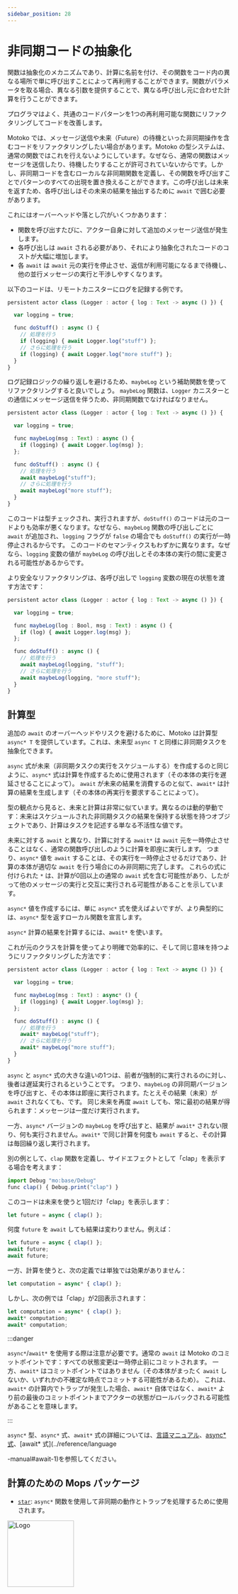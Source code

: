 ```yaml
---
sidebar_position: 28
---
```


# 非同期コードの抽象化

関数は抽象化のメカニズムであり、計算に名前を付け、その関数をコード内の異なる場所で単に呼び出すことによって再利用することができます。関数がパラメータを取る場合、異なる引数を提供することで、異なる呼び出し元に合わせた計算を行うことができます。

プログラマはよく、共通のコードパターンを1つの再利用可能な関数にリファクタリングしてコードを改善します。

Motoko では、メッセージ送信や未来（Future）の待機といった非同期操作を含むコードをリファクタリングしたい場合があります。Motoko の型システムは、通常の関数ではこれを行えないようにしています。なぜなら、通常の関数はメッセージを送信したり、待機したりすることが許可されていないからです。しかし、非同期コードを含むローカルな非同期関数を定義し、その関数を呼び出すことでパターンのすべての出現を置き換えることができます。この呼び出しは未来を返すため、各呼び出しはその未来の結果を抽出するために `await` で囲む必要があります。

これにはオーバーヘッドや落とし穴がいくつかあります：
- 関数を呼び出すたびに、アクター自身に対して追加のメッセージ送信が発生します。
- 各呼び出しは `await` される必要があり、それにより抽象化されたコードのコストが大幅に増加します。
- 各 `await` は `await` 元の実行を停止させ、返信が利用可能になるまで待機し、他の並行メッセージの実行と干渉しやすくなります。

以下のコードは、リモートカニスターにログを記録する例です。

```ts
persistent actor class (Logger : actor { log : Text -> async () }) {

  var logging = true;

  func doStuff() : async () {
    // 処理を行う
    if (logging) { await Logger.log("stuff") };
    // さらに処理を行う
    if (logging) { await Logger.log("more stuff") };
  }
}
```

ログ記録ロジックの繰り返しを避けるため、`maybeLog` という補助関数を使ってリファクタリングすると良いでしょう。
`maybeLog` 関数は、`Logger` カニスターとの通信にメッセージ送信を伴うため、非同期関数でなければなりません。

```ts
persistent actor class (Logger : actor { log : Text -> async () }) {

  var logging = true;

  func maybeLog(msg : Text) : async () {
    if (logging) { await Logger.log(msg) };
  };

  func doStuff() : async () {
    // 処理を行う
    await maybeLog("stuff");
    // さらに処理を行う
    await maybeLog("more stuff");
  }
}
```

このコードは型チェックされ、実行されますが、`doStuff()` のコードは元のコードよりも効率が悪くなります。なぜなら、`maybeLog` 関数の呼び出しごとに `await` が追加され、`logging` フラグが `false` の場合でも `doStuff()` の実行が一時停止されるからです。
このコードのセマンティクスもわずかに異なります。なぜなら、`logging` 変数の値が `maybeLog` の呼び出しとその本体の実行の間に変更される可能性があるからです。

より安全なリファクタリングは、各呼び出しで `logging` 変数の現在の状態を渡す方法です：

```ts
persistent actor class (Logger : actor { log : Text -> async () }) {

  var logging = true;

  func maybeLog(log : Bool, msg : Text) : async () {
    if (log) { await Logger.log(msg) };
  };

  func doStuff() : async () {
    // 処理を行う
    await maybeLog(logging, "stuff");
    // さらに処理を行う
    await maybeLog(logging, "more stuff");
  }
}
```

## 計算型

追加の `await` のオーバーヘッドやリスクを避けるために、Motoko は計算型 `async* T` を提供しています。これは、未来型 `async T` と同様に非同期タスクを抽象化できます。

`async` 式が未来（非同期タスクの実行をスケジュールする）を作成するのと同じように、`async*` 式は計算を作成するために使用されます（その本体の実行を遅延させることによって）。
`await` が未来の結果を消費するのと似て、`await*` は計算の結果を生成します（その本体の再実行を要求することによって）。

型の観点から見ると、未来と計算は非常に似ています。異なるのは動的挙動です：未来はスケジュールされた非同期タスクの結果を保持する状態を持つオブジェクトであり、計算はタスクを記述する単なる不活性な値です。

未来に対する `await` と異なり、計算に対する `await*` は `await` 元を一時停止させることはなく、通常の関数呼び出しのように計算を即座に実行します。
つまり、`async*` 値を `await` することは、その実行を一時停止させるだけであり、計算の本体が適切な `await` を行う場合にのみ非同期に完了します。
これらの式に付けられた `*` は、計算が0回以上の通常の `await` 式を含む可能性があり、したがって他のメッセージの実行と交互に実行される可能性があることを示しています。

`async*` 値を作成するには、単に `async*` 式を使えばよいですが、より典型的には、`async*` 型を返すローカル関数を宣言します。

`async*` 計算の結果を計算するには、`await*` を使います。

これが元のクラスを計算を使ってより明確で効率的に、そして同じ意味を持つようにリファクタリングした方法です：

```ts
persistent actor class (Logger : actor { log : Text -> async () }) {

  var logging = true;

  func maybeLog(msg : Text) : async* () {
    if (logging) { await Logger.log(msg) };
  };

  func doStuff() : async () {
    // 処理を行う
    await* maybeLog("stuff");
    // さらに処理を行う
    await* maybeLog("more stuff");
  }
}
```

`async` と `async*` 式の大きな違いの1つは、前者が強制的に実行されるのに対し、後者は遅延実行されるということです。
つまり、`maybeLog` の非同期バージョンを呼び出すと、その本体は即座に実行されます。たとえその結果（未来）が `await` されなくても、です。
同じ未来を再度 `await` しても、常に最初の結果が得られます：メッセージは一度だけ実行されます。

一方、`async*` バージョンの `maybeLog` を呼び出すと、結果が `await*` されない限り、何も実行されません。`await*` で同じ計算を何度も `await` すると、その計算は毎回繰り返し実行されます。

別の例として、`clap` 関数を定義し、サイドエフェクトとして「clap」を表示する場合を考えます：

```ts no-repl
import Debug "mo:base/Debug"
func clap() { Debug.print("clap") }
```

このコードは未来を使うと1回だけ「clap」を表示します：

```ts no-repl
let future = async { clap() };
```

何度 `future` を `await` しても結果は変わりません。例えば：

```ts no-repl
let future = async { clap() };
await future;
await future;
```

一方、計算を使うと、次の定義では単独では効果がありません：

```ts no-repl
let computation = async* { clap() };
```

しかし、次の例では「clap」が2回表示されます：

```ts no-repl
let computation = async* { clap() };
await* computation;
await* computation;
```

:::danger

`async*`/`await*` を使用する際は注意が必要です。通常の `await` は Motoko のコミットポイントです：すべての状態変更は一時停止前にコミットされます。
一方、`await*` はコミットポイントではありません（その本体がまったく `await` しないか、いずれかの不確定な時点でコミットする可能性があるため）。
これは、`await*` の計算内でトラップが発生した場合、`await*` 自体ではなく、`await*` より前の最後のコミットポイントまでアクターの状態がロールバックされる可能性があることを意味します。

:::

`async*` 型、`async*` 式、`await*` 式の詳細については、[言語マニュアル](../reference/language-manual#async-type-1)、[async* 式](../reference/language-manual#async-1)、[await* 式](../reference/language

-manual#await-1)を参照してください。

## 計算のための Mops パッケージ

- [`star`](https://mops.one/star): `async*` 関数を使用して非同期の動作とトラップを処理するために使用されます。

<img src="https://github.com/user-attachments/assets/844ca364-4d71-42b3-aaec-4a6c3509ee2e" alt="Logo" width="150" height="150" />
